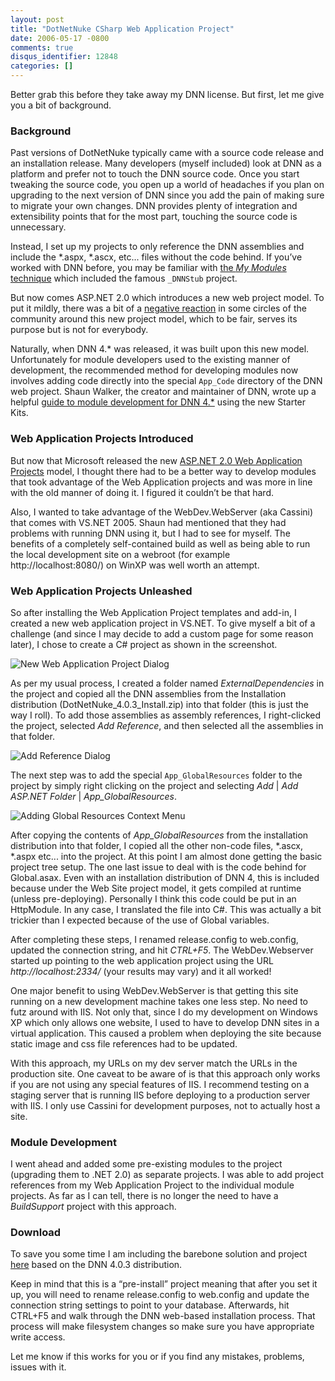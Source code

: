 ```yaml
---
layout: post
title: "DotNetNuke CSharp Web Application Project"
date: 2006-05-17 -0800
comments: true
disqus_identifier: 12848
categories: []
---
```

Better grab this before they take away my DNN license. But first, let me
give you a bit of background.

### Background

Past versions of DotNetNuke typically came with a source code release
and an installation release. Many developers (myself included) look at
DNN as a platform and prefer not to touch the DNN source code. Once you
start tweaking the source code, you open up a world of headaches if you
plan on upgrading to the next version of DNN since you add the pain of
making sure to migrate your own changes. DNN provides plenty of
integration and extensibility points that for the most part, touching
the source code is unnecessary.

Instead, I set up my projects to only reference the DNN assemblies and
include the \*.aspx, \*.ascx, etc... files without the code behind. If
you’ve worked with DNN before, you may be familiar with [the *My
Modules*
technique](http://forums.asp.net/839442/ShowPost.aspx "My Modules Technique")
which included the famous `_DNNStub` project.

But now comes ASP.NET 2.0 which introduces a new web project model. To
put it mildly, there was a bit of a [negative
reaction](http://geekswithblogs.net/sbellware/archive/2005/08/07/49518.aspx "What a Freakin' Joke!")
in some circles of the community around this new project model, which to
be fair, serves its purpose but is not for everybody.

Naturally, when DNN 4.\* was released, it was built upon this new model.
Unfortunately for module developers used to the existing manner of
development, the recommended method for developing modules now involves
adding code directly into the special `App_Code` directory of the DNN
web project. Shaun Walker, the creator and maintainer of DNN, wrote up a
helpful [guide to module development for DNN
4.\*](http://forums.asp.net/thread/1114393.aspx "DotNetNuke 4.0.0 Starter Kit and Templates")
using the new Starter Kits.

### Web Application Projects Introduced

But now that Microsoft released the new [ASP.NET 2.0 Web Application
Projects](http://msdn.microsoft.com/asp.net/reference/infrastructure/wap/default.aspx "Web Application Projects")
model, I thought there had to be a better way to develop modules that
took advantage of the Web Application projects and was more in line with
the old manner of doing it. I figured it couldn’t be that hard.

Also, I wanted to take advantage of the WebDev.WebServer (aka Cassini)
that comes with VS.NET 2005. Shaun had mentioned that they had problems
with running DNN using it, but I had to see for myself. The benefits of
a completely self-contained build as well as being able to run the local
development site on a webroot (for example http://localhost:8080/) on
WinXP was well worth an attempt.

### Web Application Projects Unleashed

So after installing the Web Application Project templates and add-in, I
created a new web application project in VS.NET. To give myself a bit of
a challenge (and since I may decide to add a custom page for some reason
later), I chose to create a C\# project as shown in the screenshot.

![New Web Application Project
Dialog](http://haacked.com/images/NewWebApplicationProject.gif)

As per my usual process, I created a folder named *ExternalDependencies*
in the project and copied all the DNN assemblies from the Installation
distribution (DotNetNuke\_4.0.3\_Install.zip) into that folder (this is
just the way I roll). To add those assemblies as assembly references, I
right-clicked the project, selected *Add Reference*, and then selected
all the assemblies in that folder.

![Add Reference Dialog](http://haacked.com/images/AddDnnReferences.gif)

The next step was to add the special `App_GlobalResources` folder to the
project by simply right clicking on the project and selecting *Add* |
*Add ASP.NET Folder* | *App\_GlobalResources*.

![Adding Global Resources Context
Menu](http://haacked.com/images/AddGlobalResourcesFolder.gif)

After copying the contents of *App\_GlobalResources* from the
installation distribution into that folder, I copied all the other
non-code files, \*.ascx, \*.aspx etc... into the project. At this point
I am almost done getting the basic project tree setup. The one last
issue to deal with is the code behind for Global.asax. Even with an
installation distribution of DNN 4, this is included because under the
Web Site project model, it gets compiled at runtime (unless
pre-deploying). Personally I think this code could be put in an
HttpModule. In any case, I translated the file into C\#. This was
actually a bit trickier than I expected because of the use of Global
variables.

After completing these steps, I renamed release.config to web.config,
updated the connection string, and hit *CTRL+F5*. The WebDev.Webserver
started up pointing to the web application project using the URL
*http://localhost:2334/* (your results may vary) and it all worked!

One major benefit to using WebDev.WebServer is that getting this site
running on a new development machine takes one less step. No need to
futz around with IIS. Not only that, since I do my development on
Windows XP which only allows one website, I used to have to develop DNN
sites in a virtual application. This caused a problem when deploying the
site because static image and css file references had to be updated.

With this approach, my URLs on my dev server match the URLs in the
production site. One caveat to be aware of is that this approach only
works if you are not using any special features of IIS. I recommend
testing on a staging server that is running IIS before deploying to a
production server with IIS. I only use Cassini for development purposes,
not to actually host a site.

### Module Development

I went ahead and added some pre-existing modules to the project
(upgrading them to .NET 2.0) as separate projects. I was able to add
project references from my Web Application Project to the individual
module projects. As far as I can tell, there is no longer the need to
have a *BuildSupport* project with this approach.

### Download

To save you some time I am including the barebone solution and project
[here](http://haacked.com.nyud.net:8080/code/DNN_WebApplicationProject.zip "Download a barebone solution")
based on the DNN 4.0.3 distribution.

Keep in mind that this is a “pre-install” project meaning that after you
set it up, you will need to rename release.config to web.config and
update the connection string settings to point to your database.
Afterwards, hit CTRL+F5 and walk through the DNN web-based installation
process. That process will make filesystem changes so make sure you have
appropriate write access.

Let me know if this works for you or if you find any mistakes, problems,
issues with it.

